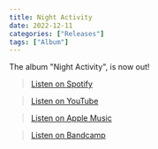 ```yaml
---
title: Night Activity
date: 2022-12-11
categories: ["Releases"]
tags: ["Album"]
---
```


The album "Night Activity", is now out!

> [Listen on Spotify](https://open.spotify.com/album/07eYe4SCW4A7GcrItmIfWF?si=z07rR5MiTAKBfUNQfnVM8Q)

> [Listen on YouTube](https://youtube.com/playlist?list=OLAK5uy_n0TnWDvK7SpfiITEyimQnDUtHKGZyvvL4)

> [Listen on Apple Music](https://music.apple.com/us/album/night-activity/1657810241)

> [Listen on Bandcamp](https://nezeky.bandcamp.com/album/night-activity)
